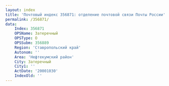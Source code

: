 ```yaml
---
layout: index
title: 'Почтовый индекс 356871: отделение почтовой связи Почты России'
permalink: /356871/
data:
    Index: 356871
    OPSName: Затеречный
    OPSType: О
    OPSSubm: 356889
    Region: 'Ставропольский край'
    Autonom: ''
    Area: 'Нефтекумский район'
    City: Затеречный
    City1: ''
    ActDate: '20001030'
    IndexOld: ''
---
```

